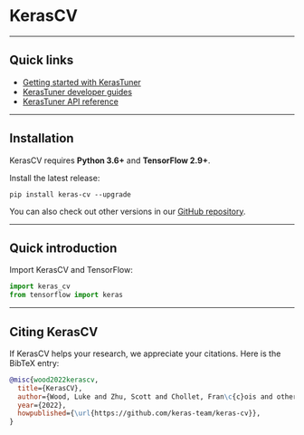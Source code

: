 # KerasCV

---
## Quick links

* [Getting started with KerasTuner](/guides/keras_tuner/getting_started/)
* [KerasTuner developer guides](/guides/keras_tuner/)
* [KerasTuner API reference](/api/keras_tuner/)


---
## Installation

KerasCV requires **Python 3.6+** and **TensorFlow 2.9+**.

Install the latest release:

```
pip install keras-cv --upgrade
```

You can also check out other versions in our
[GitHub repository](https://github.com/keras-team/keras-tuner).

---
## Quick introduction

Import KerasCV and TensorFlow:

```python
import keras_cv
from tensorflow import keras
```

---
## Citing KerasCV

If KerasCV helps your research, we appreciate your citations.
Here is the BibTeX entry:

```bibtex
@misc{wood2022kerascv,
  title={KerasCV},
  author={Wood, Luke and Zhu, Scott and Chollet, Fran\c{c}ois and others},
  year={2022},
  howpublished={\url{https://github.com/keras-team/keras-cv}},
}
```
